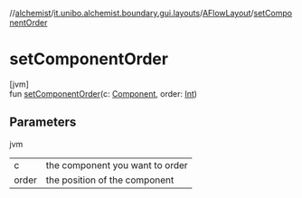 //[alchemist](../../../index.md)/[it.unibo.alchemist.boundary.gui.layouts](../index.md)/[AFlowLayout](index.md)/[setComponentOrder](set-component-order.md)

# setComponentOrder

[jvm]\
fun [setComponentOrder](set-component-order.md)(c: [Component](https://docs.oracle.com/javase/8/docs/api/java/awt/Component.html), order: [Int](https://kotlinlang.org/api/latest/jvm/stdlib/kotlin/-int/index.html))

## Parameters

jvm

| | |
|---|---|
| c | the component you want to order |
| order | the position of the component |
